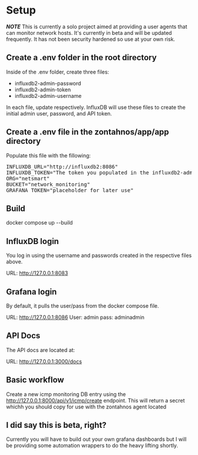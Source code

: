 # Setup
**_NOTE_** This is currently a solo project aimed at providing a user agents that can monitor network hosts. It's currently in beta and will be updated frequently. It has not been security hardened so use at your own risk. 

## Create a .env folder in the root directory
Inside of the .env folder, create three files:
-   influxdb2-admin-password
-   influxdb2-admin-token
-   influxdb2-admin-username

In each file, update respectively. InfluxDB will use these files to create the initial admin user, password, and API token. 

## Create a .env file in the zontahnos/app/app directory
Populate this file with the fillowing:

<pre>
INFLUXDB_URL="http://influxdb2:8086"
INFLUXDB_TOKEN="The token you populated in the influxdb2-admin-token file"
ORG="netsmart"
BUCKET="network_monitoring"
GRAFANA_TOKEN="placeholder for later use"
</pre>

## Build
docker compose up --build

## InfluxDB login
You log in using the username and passwords created in the respective files above. 

URL: http://127.0.0.1:8083

## Grafana login
By default, it pulls the user/pass from the docker compose file. 

URL: http://127.0.0.1:8086
User: admin
pass: adminadmin

## API Docs
The API docs are located at:

URL: http://127.0.0.1:3000/docs

## Basic workflow
Create a new icmp monitoring DB entry using the http://127.0.0.1:8000/api/v1/icmp/create endpoint. This will return a secret whichh you should copy for use with the zontahnos agent located <placeholder>

## I did say this is beta, right? 
Currently you will have to build out your own grafana dashboards but I will be providing some automation wrappers to do the heavy lifting shortly. 